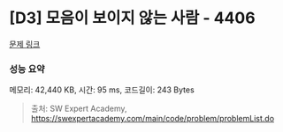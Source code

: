 # [D3] 모음이 보이지 않는 사람 - 4406 

[문제 링크](https://swexpertacademy.com/main/code/problem/problemDetail.do?contestProbId=AWNcD_66pUEDFAV8) 

### 성능 요약

메모리: 42,440 KB, 시간: 95 ms, 코드길이: 243 Bytes



> 출처: SW Expert Academy, https://swexpertacademy.com/main/code/problem/problemList.do